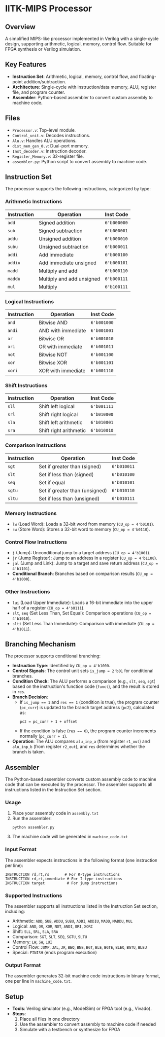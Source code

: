 # IITK-MIPS Processor  

## Overview  
A simplified MIPS-like processor implemented in Verilog with a single-cycle design, supporting arithmetic, logical, memory, control flow. Suitable for FPGA synthesis or Verilog simulation.  

## Key Features  
- **Instruction Set**: Arithmetic, logical, memory, control flow, and floating-point addition/subtraction.  
- **Architecture**: Single-cycle with instruction/data memory, ALU, register file, and program counter.   
- **Assembler**: Python-based assembler to convert custom assembly to machine code.

## Files  
- `Processor.v`: Top-level module.  
- `Control_unit.v`: Decodes instructions.  
- `Alu.v`: Handles ALU operations.  
- `dist_mem_gen_0.v`: Dual-port memory.  
- `Inst_decoder.v`: Instruction decoder.
- `Register_Memory.v`: 32-register file.  
- `assembler.py`: Python script to convert assembly to machine code.

## Instruction Set  
The processor supports the following instructions, categorized by type:  

### Arithmetic Instructions  
| Instruction | Operation                | Inst Code   |  
|-------------|--------------------------|-------------|  
| `add`       | Signed addition          | `6'b000000` |  
| `sub`       | Signed subtraction       | `6'b000001` |  
| `addu`      | Unsigned addition        | `6'b000010` |  
| `subu`      | Unsigned subtraction     | `6'b000011` |  
| `addi`      | Add immediate            | `6'b000100` |  
| `addiu`     | Add immediate unsigned   | `6'b000101` |  
| `madd`      | Multiply and add         | `6'b000110` |  
| `maddu`     | Multiply and add unsigned| `6'b000111` |  
| `mul`       | Multiply                 | `6'b100111` |  

### Logical Instructions  
| Instruction | Operation                | Inst Code   |  
|-------------|--------------------------|-------------|  
| `and`       | Bitwise AND              | `6'b001000` |  
| `andi`      | AND with immediate       | `6'b001001` |  
| `or`        | Bitwise OR               | `6'b001010` |  
| `ori`       | OR with immediate        | `6'b001011` |  
| `not`       | Bitwise NOT              | `6'b001100` |  
| `xor`       | Bitwise XOR              | `6'b001101` |  
| `xori`      | XOR with immediate       | `6'b001110` |  

### Shift Instructions  
| Instruction | Operation                | Inst Code   |  
|-------------|--------------------------|-------------|  
| `sll`       | Shift left logical       | `6'b001111` |  
| `srl`       | Shift right logical      | `6'b010000` |  
| `sla`       | Shift left arithmetic    | `6'b010001` |  
| `sra`       | Shift right arithmetic   | `6'b010010` |  

### Comparison Instructions  
| Instruction | Operation                          | Inst Code   |  
|-------------|------------------------------------|-------------|  
| `sgt`       | Set if greater than (signed)       | `6'b010011` |  
| `slt`       | Set if less than (signed)          | `6'b010100` |  
| `seq`       | Set if equal                       | `6'b010101` |  
| `sgtu`      | Set if greater than (unsigned)     | `6'b010110` |  
| `sltu`      | Set if less than (unsigned)        | `6'b010111` |  

### Memory Instructions  
- `lw` (Load Word): Loads a 32-bit word from memory (`CU_op = 4'b0101`).  
- `sw` (Store Word): Stores a 32-bit word to memory (`CU_op = 4'b0110`).  

### Control Flow Instructions  
- `j` (Jump): Unconditional jump to a target address (`CU_op = 4'b1001`).  
- `jr` (Jump Register): Jump to an address in a register (`CU_op = 4'b1100`).  
- `jal` (Jump and Link): Jump to a target and save return address (`CU_op = 4'b1101`).  
- **Conditional Branch**: Branches based on comparison results (`CU_op = 4'b1000`).  

### Other Instructions  
- `lui` (Load Upper Immediate): Loads a 16-bit immediate into the upper half of a register (`CU_op = 4'b0111`).  
- `slt`, `seq` (Set Less Than, Set Equal): Comparison operations (`CU_op = 4'b1010`).  
- `slti` (Set Less Than Immediate): Comparison with immediate (`CU_op = 4'b1011`).  

## Branching Mechanism  
The processor supports conditional branching:  
- **Instruction Type**: Identified by `CU_op = 4'b1000`.  
- **Control Signals**: The control unit sets `is_jump = 2'b01` for conditional branches.  
- **Condition Check**: The ALU performs a comparison (e.g., `slt`, `seq`, `sgt`) based on the instruction's function code (`funct`), and the result is stored in `res`.  
- **Branch Decision**:  
  - If `is_jump == 1` and `res == 1` (condition is true), the program counter (`pc_curr`) is updated to the branch target address (`pc2`), calculated as:  
    ```
    pc2 = pc_curr + 1 + offset
    ```  
  - If the condition is false (`res == 0`), the program counter increments normally (`pc_curr + 1`).  
- **Operation**: The ALU compares `alu_inp_a` (from register `r1_out`) and `alu_inp_b` (from register `r2_out`), and `res` determines whether the branch is taken.  

## Assembler
The Python-based assembler converts custom assembly code to machine code that can be executed by the processor. The assembler supports all instructions listed in the Instruction Set section.

### Usage
1. Place your assembly code in `assembly.txt`
2. Run the assembler:
   ```
   python assembler.py
   ```
3. The machine code will be generated in `machine_code.txt`

### Input Format
The assembler expects instructions in the following format (one instruction per line):
```
INSTRUCTION rd,rt,rs       # For R-type instructions
INSTRUCTION rd,rt,immediate # For I-type instructions
INSTRUCTION target          # For jump instructions
```

### Supported Instructions
The assembler supports all instructions listed in the Instruction Set section, including:
- Arithmetic: `ADD`, `SUB`, `ADDU`, `SUBU`, `ADDI`, `ADDIU`, `MADD`, `MADDU`, `MUL`
- Logical: `AND`, `OR`, `XOR`, `NOT`, `ANDI`, `ORI`, `XORI`
- Shift: `SLL`, `SRL`, `SLA`, `SRA`
- Comparison: `SGT`, `SLT`, `SEQ`, `SGTU`, `SLTU`
- Memory: `LW`, `SW`, `LUI`
- Control Flow: `JUMP`, `JAL`, `JR`, `BEQ`, `BNE`, `BGT`, `BLE`, `BGTE`, `BLEQ`, `BGTU`, `BLEU`
- Special: `FINISH` (ends program execution)

### Output Format
The assembler generates 32-bit machine code instructions in binary format, one per line in `machine_code.txt`.

## Setup  
- **Tools**: Verilog simulator (e.g., ModelSim) or FPGA tool (e.g., Vivado).  
- **Steps**: 
  1. Place all files in one directory
  2. Use the assembler to convert assembly to machine code if needed
  3. Simulate with a testbench or synthesize for FPGA
